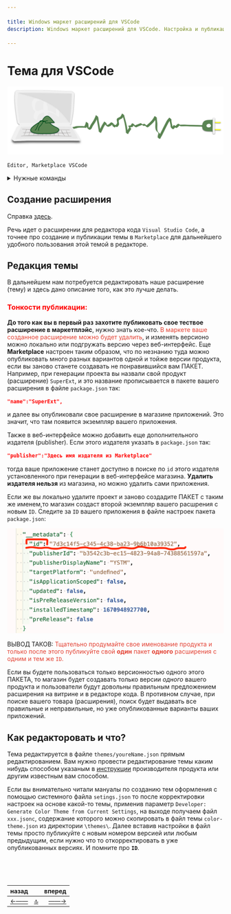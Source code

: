 ```yaml
---

title: Windows маркет расширений для VSCode
description: Windows маркет расширений для VSCode. Настройка и публикация цветовой схемы и не только

---
```


<div class="navi"><nav id="navi"><!-- js --></nav></div>
<script src="assets/js/navi.js"></script>

# Тема для VSCode

<span id="comp-start-img" class="img" onclick="imgResize()">![image-top](assets/svg/comp-package.svg)</span>

	Editor, Marketplace VSCode

<details>
  <summary>Нужные команды</summary>
  <p>Публикация: <code>vsce publish</code></p>
  <p></p>



</details>

## Создание расширения

Справка [здесь](https://code.visualstudio.com/api).

Речь идет о расширении для редактора кода `Visual Studio Code`, а точнее про создание и публикации темы в `Marketplace` для дальнейшего удобного пользования этой темой в редакторе. 

## Редакция темы

В дальнейшем нам потребуется редактировать наше расширение (тему) и здесь дано описание того, как это лучше делать.

### <span style="color: #f00;">**Тонкости публикации**:

**До того как вы в первый раз захотите публиковать свое тествое расширение в маркетплэйс**, нужно знать кое-что.<span style="color: #e34234;"> В маркете ваше созданное расширение можно будет удалить</span>, и изменять версионо можно локально или подгружать версию через веб-интерфейс. Еще **Marketplace** настроен таким образом, что по незнанию туда можно опубликовать много разных вариантов одной и тойже версии продукта, если вы заново станете создавать не понравившийся вам ПАКЕТ. Например, при генерации проекта вы назвали свой продукт (расширение) `SuperExt`, и это название прописывается в пакете вашего расширения в файле `package.json` так: 

```json
"name":"SuperExt",
```

и далее вы опубликовали свое расширение в магазине приложений. Это значит, что там появится экземпляр вашего приложения. 

Также в веб-интерфейсе можно добавить еще дополнительного издателя (publisher). Если этого издателя указать в `package.json` так:

```json
"publisher":"Здесь имя издателя из Marketplace"
```

тогда ваше приложение станет доступно в поиске по `id` этого издателя установленного при генерации в веб-интерфейсе магазина. **Удалить издателя нельзя** из магазина, но можно удалить сами приложения.

Если же вы локально удалите проект и заново создадите ПАКЕТ с таким же именем,то магазин создаст второй экземпляр вашего расшрения с новым `ID`. Следите за `ID` вашего приложения в файле настроек пакета `package.json`:

<span id="package-id-img" class="img" onclick="imgResize(100, 1.5)">![img](assets/img/package-id.png)</span>

ВЫВОД ТАКОВ: <span style="color: #e34234;">Тщательно продумайте свое именование продукта и только после этого публикуйте свой **один** пакет **одного** расширения с одним и тем же `ID`.

Если вы будете пользоваться только версионностью одного этого ПАКЕТА, то магазин будет создавать только версии *одного* вашего продукта и пользователи будут довольны правильным предложением расширения на витрине и в редакторе кода. В противном случае, при поиске вашего товара (расширения), поиск будет выдавать все правильные и неправильные, но уже опубликованные варианты ваших приложений.

## Как редакторовать и что?

Тема редактируется в файле `themes/youreName.json` прямым редактированием. 
Вам нужно провести редактирование темы каким нибудь способом указаным в [инструкции](https://code.visualstudio.com/api/extension-guides/color-theme) производителя продукта или другим известным вам способом.  

Если вы внимательно читали мануалы по созданию тем оформления с помощью системного файла `setings.json` то после корректировки настроек на основе какой-то темы, применив параметр `Developer: Generate Color Theme from Current Settings`, на выходе получаем файл `xxx.jsonc`, содержание которого можно скопировать в файл темы `color-theme.json` из директории `\themes\`. Далее вставив настройки в файл темы просто публикуйте с новым номером версией или любым предыдущим, если нужно что то откорректировать в уже опубликованных версиях. И помните про **`ID`**.


<br>

<br>

<!--ystm_start-->
<br>

 |назад||вперед| 
 |:---|:---:|---:| 
 [←——](vedi-vim.md)|[ 🔝 ](#)|[——→](navi-page.md) 

 <br>
<!--ystm_end-->
